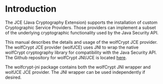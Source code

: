 # Introduction

The JCE (Java Cryptography Extension) supports the installation of custom Cryptographic Service Providers. Those providers can implement a subset of the underlying cryptographic functionality used by the Java Security API.

This manual describes the details and usage of the wolfCrypt JCE provider. The wolfCrypt JCE provider (wolfJCE) uses JNI to wrap the native wolfCrypt cryptography library for compatibility with the Java Security API. The Github repository for wolfCrypt JNI/JCE is located [here](https://github.com/wolfSSL/wolfcrypt-jni).

The wolfcrypt-jni package contains both the wolfCrypt JNI wrapper and wolfJCE JCE provider. The JNI wrapper can be used independently if desired.
